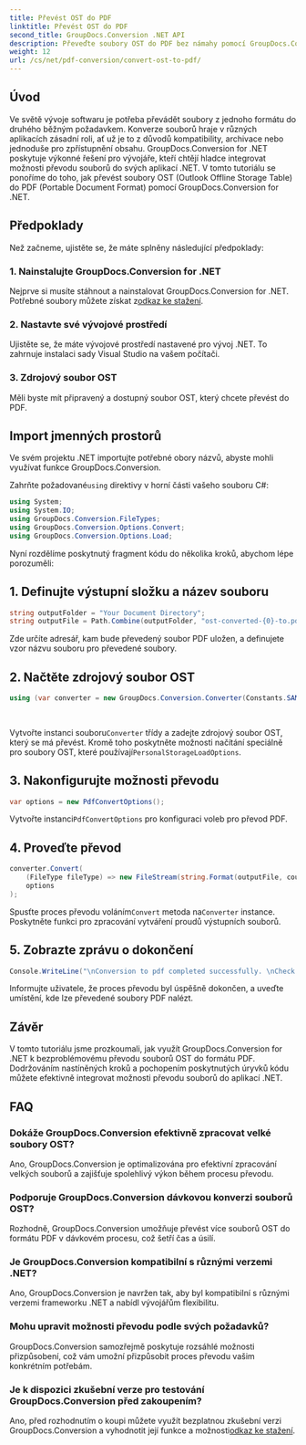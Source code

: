 ```yaml
---
title: Převést OST do PDF
linktitle: Převést OST do PDF
second_title: GroupDocs.Conversion .NET API
description: Převeďte soubory OST do PDF bez námahy pomocí GroupDocs.Conversion for .NET. Bezproblémově integrujte možnosti převodu souborů do svých aplikací .NET.
weight: 12
url: /cs/net/pdf-conversion/convert-ost-to-pdf/
---
```

## Úvod
Ve světě vývoje softwaru je potřeba převádět soubory z jednoho formátu do druhého běžným požadavkem. Konverze souborů hraje v různých aplikacích zásadní roli, ať už je to z důvodů kompatibility, archivace nebo jednoduše pro zpřístupnění obsahu. GroupDocs.Conversion for .NET poskytuje výkonné řešení pro vývojáře, kteří chtějí hladce integrovat možnosti převodu souborů do svých aplikací .NET. V tomto tutoriálu se ponoříme do toho, jak převést soubory OST (Outlook Offline Storage Table) do PDF (Portable Document Format) pomocí GroupDocs.Conversion for .NET.
## Předpoklady
Než začneme, ujistěte se, že máte splněny následující předpoklady:
### 1. Nainstalujte GroupDocs.Conversion for .NET
 Nejprve si musíte stáhnout a nainstalovat GroupDocs.Conversion for .NET. Potřebné soubory můžete získat z[odkaz ke stažení](https://releases.groupdocs.com/conversion/net/).
### 2. Nastavte své vývojové prostředí
Ujistěte se, že máte vývojové prostředí nastavené pro vývoj .NET. To zahrnuje instalaci sady Visual Studio na vašem počítači.
### 3. Zdrojový soubor OST
Měli byste mít připravený a dostupný soubor OST, který chcete převést do PDF.

## Import jmenných prostorů
Ve svém projektu .NET importujte potřebné obory názvů, abyste mohli využívat funkce GroupDocs.Conversion.

 Zahrňte požadované`using` direktivy v horní části vašeho souboru C#:
```csharp
using System;
using System.IO;
using GroupDocs.Conversion.FileTypes;
using GroupDocs.Conversion.Options.Convert;
using GroupDocs.Conversion.Options.Load;
```

Nyní rozdělíme poskytnutý fragment kódu do několika kroků, abychom lépe porozuměli:
## 1. Definujte výstupní složku a název souboru
```csharp
string outputFolder = "Your Document Directory";
string outputFile = Path.Combine(outputFolder, "ost-converted-{0}-to.pdf");
```
Zde určíte adresář, kam bude převedený soubor PDF uložen, a definujete vzor názvu souboru pro převedené soubory.
## 2. Načtěte zdrojový soubor OST
```csharp
using (var converter = new GroupDocs.Conversion.Converter(Constants.SAMPLE_OST, fileType => fileType == EmailFileType.Ost
																									? new PersonalStorageLoadOptions()
																									: null))
```
 Vytvořte instanci souboru`Converter` třídy a zadejte zdrojový soubor OST, který se má převést. Kromě toho poskytněte možnosti načítání speciálně pro soubory OST, které používají`PersonalStorageLoadOptions`.
## 3. Nakonfigurujte možnosti převodu
```csharp
var options = new PdfConvertOptions();
```
 Vytvořte instanci`PdfConvertOptions` pro konfiguraci voleb pro převod PDF.
## 4. Proveďte převod
```csharp
converter.Convert(
	(FileType fileType) => new FileStream(string.Format(outputFile, counter++), FileMode.Create),
	options
);
```
 Spusťte proces převodu voláním`Convert` metoda na`Converter` instance. Poskytněte funkci pro zpracování vytváření proudů výstupních souborů.
## 5. Zobrazte zprávu o dokončení
```csharp
Console.WriteLine("\nConversion to pdf completed successfully. \nCheck output in {0}", outputFolder);
```
Informujte uživatele, že proces převodu byl úspěšně dokončen, a uveďte umístění, kde lze převedené soubory PDF nalézt.

## Závěr
V tomto tutoriálu jsme prozkoumali, jak využít GroupDocs.Conversion for .NET k bezproblémovému převodu souborů OST do formátu PDF. Dodržováním nastíněných kroků a pochopením poskytnutých úryvků kódu můžete efektivně integrovat možnosti převodu souborů do aplikací .NET.
## FAQ
### Dokáže GroupDocs.Conversion efektivně zpracovat velké soubory OST?
Ano, GroupDocs.Conversion je optimalizována pro efektivní zpracování velkých souborů a zajišťuje spolehlivý výkon během procesu převodu.
### Podporuje GroupDocs.Conversion dávkovou konverzi souborů OST?
Rozhodně, GroupDocs.Conversion umožňuje převést více souborů OST do formátu PDF v dávkovém procesu, což šetří čas a úsilí.
### Je GroupDocs.Conversion kompatibilní s různými verzemi .NET?
Ano, GroupDocs.Conversion je navržen tak, aby byl kompatibilní s různými verzemi frameworku .NET a nabídl vývojářům flexibilitu.
### Mohu upravit možnosti převodu podle svých požadavků?
GroupDocs.Conversion samozřejmě poskytuje rozsáhlé možnosti přizpůsobení, což vám umožní přizpůsobit proces převodu vašim konkrétním potřebám.
### Je k dispozici zkušební verze pro testování GroupDocs.Conversion před zakoupením?
 Ano, před rozhodnutím o koupi můžete využít bezplatnou zkušební verzi GroupDocs.Conversion a vyhodnotit její funkce a možnosti[odkaz ke stažení](https://releases.groupdocs.com/).